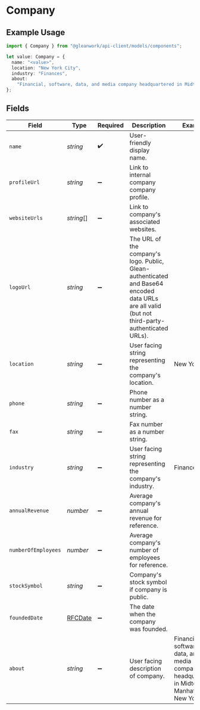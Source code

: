 # Company

## Example Usage

```typescript
import { Company } from "@gleanwork/api-client/models/components";

let value: Company = {
  name: "<value>",
  location: "New York City",
  industry: "Finances",
  about:
    "Financial, software, data, and media company headquartered in Midtown Manhattan, New York City",
};
```

## Fields

| Field                                                                                                                                           | Type                                                                                                                                            | Required                                                                                                                                        | Description                                                                                                                                     | Example                                                                                                                                         |
| ----------------------------------------------------------------------------------------------------------------------------------------------- | ----------------------------------------------------------------------------------------------------------------------------------------------- | ----------------------------------------------------------------------------------------------------------------------------------------------- | ----------------------------------------------------------------------------------------------------------------------------------------------- | ----------------------------------------------------------------------------------------------------------------------------------------------- |
| `name`                                                                                                                                          | *string*                                                                                                                                        | :heavy_check_mark:                                                                                                                              | User-friendly display name.                                                                                                                     |                                                                                                                                                 |
| `profileUrl`                                                                                                                                    | *string*                                                                                                                                        | :heavy_minus_sign:                                                                                                                              | Link to internal company company profile.                                                                                                       |                                                                                                                                                 |
| `websiteUrls`                                                                                                                                   | *string*[]                                                                                                                                      | :heavy_minus_sign:                                                                                                                              | Link to company's associated websites.                                                                                                          |                                                                                                                                                 |
| `logoUrl`                                                                                                                                       | *string*                                                                                                                                        | :heavy_minus_sign:                                                                                                                              | The URL of the company's logo. Public, Glean-authenticated and Base64 encoded data URLs are all valid (but not third-party-authenticated URLs). |                                                                                                                                                 |
| `location`                                                                                                                                      | *string*                                                                                                                                        | :heavy_minus_sign:                                                                                                                              | User facing string representing the company's location.                                                                                         | New York City                                                                                                                                   |
| `phone`                                                                                                                                         | *string*                                                                                                                                        | :heavy_minus_sign:                                                                                                                              | Phone number as a number string.                                                                                                                |                                                                                                                                                 |
| `fax`                                                                                                                                           | *string*                                                                                                                                        | :heavy_minus_sign:                                                                                                                              | Fax number as a number string.                                                                                                                  |                                                                                                                                                 |
| `industry`                                                                                                                                      | *string*                                                                                                                                        | :heavy_minus_sign:                                                                                                                              | User facing string representing the company's industry.                                                                                         | Finances                                                                                                                                        |
| `annualRevenue`                                                                                                                                 | *number*                                                                                                                                        | :heavy_minus_sign:                                                                                                                              | Average company's annual revenue for reference.                                                                                                 |                                                                                                                                                 |
| `numberOfEmployees`                                                                                                                             | *number*                                                                                                                                        | :heavy_minus_sign:                                                                                                                              | Average company's number of employees for reference.                                                                                            |                                                                                                                                                 |
| `stockSymbol`                                                                                                                                   | *string*                                                                                                                                        | :heavy_minus_sign:                                                                                                                              | Company's stock symbol if company is public.                                                                                                    |                                                                                                                                                 |
| `foundedDate`                                                                                                                                   | [RFCDate](../../types/rfcdate.md)                                                                                                               | :heavy_minus_sign:                                                                                                                              | The date when the company was founded.                                                                                                          |                                                                                                                                                 |
| `about`                                                                                                                                         | *string*                                                                                                                                        | :heavy_minus_sign:                                                                                                                              | User facing description of company.                                                                                                             | Financial, software, data, and media company headquartered in Midtown Manhattan, New York City                                                  |